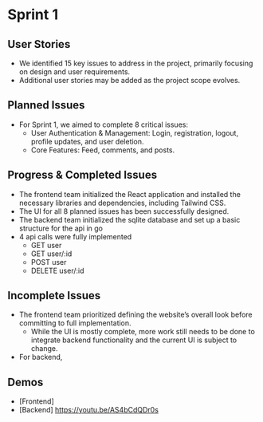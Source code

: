 # Sprint 1

## User Stories
- We identified 15 key issues to address in the project, primarily focusing on design and user requirements.
- Additional user stories may be added as the project scope evolves.

## Planned Issues
- For Sprint 1, we aimed to complete 8 critical issues:
  - User Authentication & Management: Login, registration, logout, profile updates, and user deletion.
  - Core Features: Feed, comments, and posts.

## Progress & Completed Issues
- The frontend team initialized the React application and installed the necessary libraries and dependencies, including Tailwind CSS.
- The UI for all 8 planned issues has been successfully designed.
- The backend team initialized the sqlite database and set up a basic structure for the api in go
- 4 api calls were fully implemented
  - GET user
  - GET user/:id 
  - POST user
  - DELETE user/:id

## Incomplete Issues
- The frontend team prioritized defining the website’s overall look before committing to full implementation.
  - While the UI is mostly complete, more work still needs to be done to integrate backend functionality and the current UI is subject to change.
- For backend, 

## Demos
- [Frontend]
- [Backend] https://youtu.be/AS4bCdQDr0s
